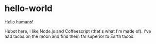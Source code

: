 # hello-world

Hello humans!

Hubot here, I like Node.js and Coffeescript (that's what I'm made of). I've had tacos on the moon and find them far superior to Earth tacos.
